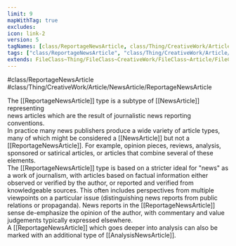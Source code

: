 ```yaml
---
limit: 9
mapWithTag: true
excludes:
icon: link-2
version: 5
tagNames: [class/ReportageNewsArticle, class/Thing/CreativeWork/Article/NewsArticle/ReportageNewsArticle, schema-org/ReportageNewsArticle]
tags: ["class/ReportageNewsArticle", "class/Thing/CreativeWork/Article/NewsArticle/ReportageNewsArticle"]
extends: FileClass~Thing/FileClass~CreativeWork/FileClass~Article/FileClass~NewsArticle
---
```


#class/ReportageNewsArticle
#class/Thing/CreativeWork/Article/NewsArticle/ReportageNewsArticle


The [[ReportageNewsArticle]] type is a subtype of [[NewsArticle]] representing  
 news articles which are the result of journalistic news reporting conventions.  
 In practice many news publishers produce a wide variety of article types, many of which might be considered a [[NewsArticle]] but not a [[ReportageNewsArticle]]. For example, opinion pieces, reviews, analysis, sponsored or satirical articles, or articles that combine several of these elements.  
 The [[ReportageNewsArticle]] type is based on a stricter ideal for "news" as a work of journalism, with articles based on factual information either observed or verified by the author, or reported and verified from knowledgeable sources.  This often includes perspectives from multiple viewpoints on a particular issue (distinguishing news reports from public relations or propaganda).  News reports in the [[ReportageNewsArticle]] sense de-emphasize the opinion of the author, with commentary and value judgements typically expressed elsewhere.  
 A [[ReportageNewsArticle]] which goes deeper into analysis can also be marked with an additional type of [[AnalysisNewsArticle]].

